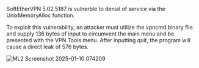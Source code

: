 SoftEtherVPN 5.02.5187 is vulnerble to denial of service via the UnixMemoryAlloc function.

To exploit this vulnerability, an attacker must utilize the vpncmd binary file and supply 136 bytes of input to circumvent the main menu and be presented with the VPN Tools menu. After inputting quit, the program will cause a direct leak of 576 bytes.

![ML2 Screenshot 2025-01-10 074209](https://github.com/user-attachments/assets/9bb3120c-229c-4202-b407-5eedc4385071)


